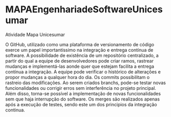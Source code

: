 # MAPAEngenhariadeSoftwareUnicesumar
Atividade Mapa Unicesumar 

O GitHub, utilizado como uma plataforma de versionamento de código exerce um papel importantíssimo na integração e entrega contínua de software. 
A possibilidade de existência de um repositório centralizado, a partir do qual a equipe de desenvolvedores pode criar ramos, rastrear mudanças e implementá-las aonde quer que estejam facilita a entrega contínua a integração. 
A equipe pode verificar o histórico de alterações e propor mudanças a qualquer hora do dia. Os commits possibilitam o rastreio das modificações. Ao serem criados branchs, pode-se testar novas funcionalidades ou corrigir erros sem interferência no projeto principal. Além disso, torna-se possível a implementação de novas funcionalidades sem que haja interrupção do software. 
Os merges são realizados apenas após a execução de testes, sendo este um dos principios da integração continua. 

